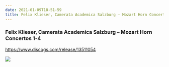 ```yaml
---
date: 2021-01-09T18-51-59
title: Felix Klieser, Camerata Academica Salzburg – Mozart Horn Concertos 1-4
---
```

### Felix Klieser, Camerata Academica Salzburg – Mozart Horn Concertos 1-4
https://www.discogs.com/release/13511054

![](dayone-moment://D6530C7F4AAA4E6CB7258CE6C6311667)
